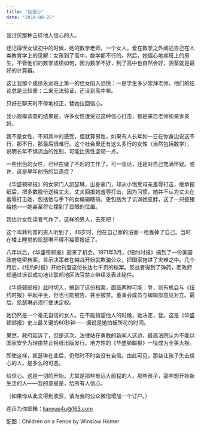 ```yaml
---
title: "给信心"
date: "2014-08-25"
---
```


我讨厌那种击碎他人信心的人。

还记得侄女读初中的时候，她的数学老师，一个女人，爱在数学之外阐述自己在人类教育学上的见解：女孩到了高中，数学都不行的。然后，她偏心地疼班上的男生，不管他们的数学成绩如何，因为数学不好，到了高中也自然会好，阴茎就是最好的计算器。

这让我那个成绩永远班上第一的侄女陷入恐慌：一是学生多少崇拜老师，他们的结论总是比较重；二来无法验证，还没到高中嘛。

只好在聊天时不停地校正，替她拉回信心。

我小规模调查的结果是，许多女性遭受过这种信心打击，都是来自老师和亲爹亲妈。

我不是女性，不知其中的感受，但就算男性，如果有人长年如一日在你身边说这不行，那不行，那最后很难行。这个社会里还有这么多行的女性（当然包括数学），说明长年不惧流血的性别，可能比男性坚韧一点。

一些出色的女性，已经在做了不起的工作了，可一谈话，还是对自己充满怀疑。或许，这是早年创伤的后遗症？

《华盛顿邮报》的女掌门人凯瑟琳，出身豪门，却从小饱受母亲羞辱打击，继承报纸后，把多数股份送给丈夫，丈夫回报她羞辱打击，因为习惯，她并不认为丈夫在羞辱打击她，包括他与手下的女编辑瞎搞，更包括为了讥讽她变胖，送了一只瓷猪给她——她甚至将它摆到了显眼的位置。

我估计女性读者气炸了，这样的男人，去死吧！

这个叫菲利普的男人听到了，48岁时，他在自己家的浴室一枪轰掉了自己。当时在楼上睡觉的凯瑟琳不得不接管报纸了。

八年以后，《华盛顿邮报》迎来了机会。1971年3月，《纽约时报》搞到了一份美国政府绝密档案，显示决策者在越战开始就欺骗公众，把国家拖进了灾难之中。几个月后，《纽约时报》开始刊登这份长达七千页的档案。反战者得到了弹药，而政府却通过诉讼成功地让联邦地区法官禁止继续发表此秘件。

《华盛顿邮报》此时切入，搞到了这份档案，面临两种可能：登，则有机会与《纽约时报》平起平坐，但也可能被告、甚至被禁。董事会成员与编辑部意见对立。最后，凯瑟琳必须行使决定权。

她仍然是一个毫无自信的女人。在不能指望他人的时候，她决定，登。这是《华盛顿邮报》史上最关键的60秒钟——据说是她拍板所花的时间。

果然，政府起诉了，但是这次，法律站在勇敢的新闻人这边，最高法院认为不能以国家安全为理由禁止报纸出版发行。地方性的《华盛顿邮报》一役成为全美大报。

即使这样，凯瑟琳在此后，仍然时不时会没有自信。由此可见，那些让孩子失去信心的人，是多么的可恶。

给信心。这是一切的开始。尤其是那些有远大前程的人，那些孩子，那些想开始新生活的人——我的意思是，给所有人信心。

（如果你从此文得到收获，请为我的公众微信增加一个订户。）

连岳为你邮箱：lianyue4u@163.com

配图：Children on a Fence by Winslow Homer
